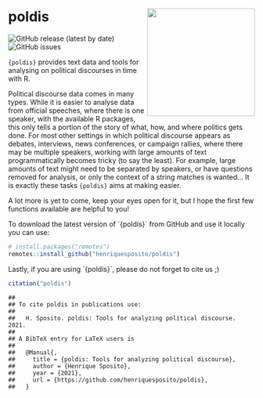 
# poldis <img src="inst/poldishexlogo.png" align="right" width="220"/>

<!-- badges: start -->

![GitHub release (latest by
date)](https://img.shields.io/github/v/release/henriquesposito/poldis)
![GitHub
issues](https://img.shields.io/github/issues-raw/henriquesposito/poldis)
<!-- badges: end -->

`{poldis}` provides text data and tools for analysing on political
discourses in time with R.

Political discourse data comes in many types. While it is easier to
analyse data from official speeches, where there is one speaker, with
the available R packages, this only tells a portion of the story of
what, how, and where politics gets done. For most other settings in
which political discourse appears as debates, interviews, news
conferences, or campaign rallies, where there may be multiple speakers,
working with large amounts of text programmatically becomes tricky (to
say the least). For example, large amounts of text might need to be
separated by speakers, or have questions removed for analysis, or only
the context of a string matches is wanted… It is exactly these tasks
`{poldis}` aims at making easier.

A lot more is yet to come, keep your eyes open for it, but I hope the
first few functions available are helpful to you\!

To download the latest version of ´{poldis}´ from GitHub and use it
locally you can use:

``` r
# install.packages("remotes")
remotes::install_github("henriquesposito/poldis")
```

Lastly, if you are using ´{poldis}´, please do not forget to cite us ;)

``` r
citation("poldis")
```

    ## 
    ## To cite poldis in publications use:
    ## 
    ##   H. Sposito. poldis: Tools for analyzing political discourse. 2021.
    ## 
    ## A BibTeX entry for LaTeX users is
    ## 
    ##   @Manual{,
    ##     title = {poldis: Tools for analyzing political discourse},
    ##     author = {Henrique Sposito},
    ##     year = {2021},
    ##     url = {https://github.com/henriquesposito/poldis},
    ##   }
